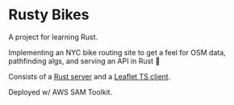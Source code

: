 # Rusty Bikes

A project for learning Rust.

Implementing an NYC bike routing site to get a feel for OSM data, pathfinding algs, and serving an API in Rust :crab:

Consists of a [Rust server](./services/README.md) and a [Leaflet TS client](./client/README.md).

Deployed w/ AWS SAM Toolkit.
